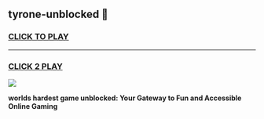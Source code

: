 
## tyrone-unblocked 👋
<h3>
<a href="https://premium.freeplayer.one?title=tyrone-unblocked&ref=14F">CLICK TO PLAY</a></h3>
<hr>

<h3>
<a href="https://premium.freeplayer.one?title=tyrone-unblocked&ref=14F">CLICK 2 PLAY</a>
  
</h3>

<a href="https://premium.freeplayer.one?title=tyrone-unblocked&ref=12F/"><img src="https://clearcache.store/games.png"></a>


**worlds hardest game unblocked: Your Gateway to Fun and Accessible Online Gaming**
